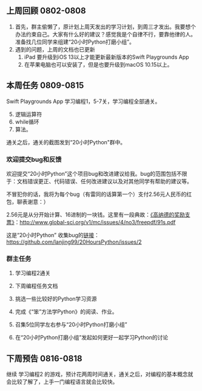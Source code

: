 ## 上周回顾 0802-0808
1. 首先，群主偷懒了，原计划上周天发出的学习计划，到周三才发出。我要想个办法约束自己。大家有什么好的建议？感觉我是个自律不行，要靠他律的人。准备找几位同学来组建“20小时Python打磨小组”。
3. 遇到的问题，上周的文档也已更新
    1. iPad 要升级到iOS 13以上才能更新最新版本的Swift Playgrounds App
    2. 在苹果电脑也可以安装了，但是也要升级到macOS 10.15以上。


## 本周任务 0809-0815
Swift Playgrounds App 学习编程1，5-7关，学习编程全部通关。

5. 逻辑运算符
6. while循环
7. 算法。

通关之后，通关的截图发到“20小时Python"群中。



### 欢迎提交bug和反馈

欢迎提交“20小时Python”这个项目bug和改进建议给我。bug的范围包括不限于：文档错误更正、代码错误、任何改进建议以及对其他同学有帮助的建议等。

不冒犯你的话，我将为每个bug（有雷同的话算第一个）支付2.56元人民币的红包，聊表谢意：）

2.56元是从分开始计算、16进制的一块钱。这里有一段典故：[《高纳德的奖励支票》](http://www.global-sci.org/v1/mc/issues/4/no3/freepdf/91s.pdf)：http://www.global-sci.org/v1/mc/issues/4/no3/freepdf/91s.pdf

这是“20小时Python” 收集bug的[链接](https://github.com/lanjing99/20HoursPython/issues/2)：https://github.com/lanjing99/20HoursPython/issues/2

### 群主任务
1. 学习编程2通关

2. 下周编程任务文档

3. 挑选一些比较好的Python学习资源

4. 完成《“笨”方法学Python》的阅读、作业。

5. 召集5位同学左右参与“20小时Python打磨小组”

6. 在“20小时Python打磨小组”发起如何更好一起学习Python的讨论

   

## 下周预告 0816-0818
继续 学习编程2 的游戏，预计花两周时间通关，通关之后，对编程的基本概念就会比较了解了，上手一门编程语言就会比较快。